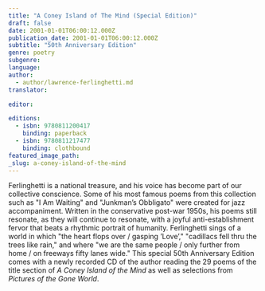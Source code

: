 ```yaml
---
title: "A Coney Island of The Mind (Special Edition)"
draft: false
date: 2001-01-01T06:00:12.000Z
publication_date: 2001-01-01T06:00:12.000Z
subtitle: "50th Anniversary Edition"
genre: poetry
subgenre:
language:
author:
  - author/lawrence-ferlinghetti.md
translator:

editor:

editions:
  - isbn: 9780811200417
    binding: paperback
  - isbn: 9780811217477
    binding: clothbound
featured_image_path:
_slug: a-coney-island-of-the-mind
---
```


Ferlinghetti is a national treasure, and his voice has become part of our collective conscience. Some of his most famous poems from this collection such as "I Am Waiting" and "Junkman’s Obbligato" were created for jazz accompaniment. Written in the conservative post-war 1950s, his poems still resonate, as they will continue to resonate, with a joyful anti-establishment fervor that beats a rhythmic portrait of humanity. Ferlinghetti sings of a world in which "the heart flops over / gasping ’Love’," "cadillacs fell thru the trees like rain," and where "we are the same people / only further from home / on freeways fifty lanes wide." This special 50th Anniversary Edition comes with a newly recorded CD of the author reading the 29 poems of the title section of _A Coney Island of the Mind_ as well as selections from _Pictures of the Gone World_. 

